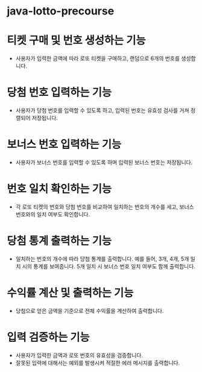 # java-lotto-precourse

# 티켓 구매 및 번호 생성하는 기능
- 사용자가 입력한 금액에 따라 로또 티켓을 구매하고, 랜덤으로 6개의 번호를 생성합니다.

# 당첨 번호 입력하는 기능
- 사용자가 당첨 번호를 입력할 수 있도록 하고, 입력된 번호는 유효성 검사를 거쳐 정렬되어 저장됩니다.

# 보너스 번호 입력하는 기능
- 사용자가 보너스 번호를 입력할 수 있도록 하며 입력된 보너스 번호는 저장됩니다.

# 번호 일치 확인하는 기능
- 각 로또 티켓의 번호와 당첨 번호를 비교하여 일치하는 번호의 개수를 세고, 보너스 번호와의 일치 여부도 확인합니다.

# 당첨 통계 출력하는 기능
- 일치하는 번호의 개수에 따라 당첨 통계를 출력합니다. 예를 들어, 3개, 4개, 5개 일치 시의 통계를 보여줍니다.
5개 일치 시 보너스 번호 일치 여부도 함께 출력합니다.

# 수익률 계산 및 출력하는 기능
- 당첨으로 얻은 금액을 기준으로 전체 수익률을 계산하여 출력합니다.

# 입력 검증하는 기능
- 사용자가 입력한 금액과 로또 번호의 유효성을 검증합니다.
- 잘못된 입력에 대해서는 예외를 발생시켜 적절한 에러 메시지를 출력합니다.